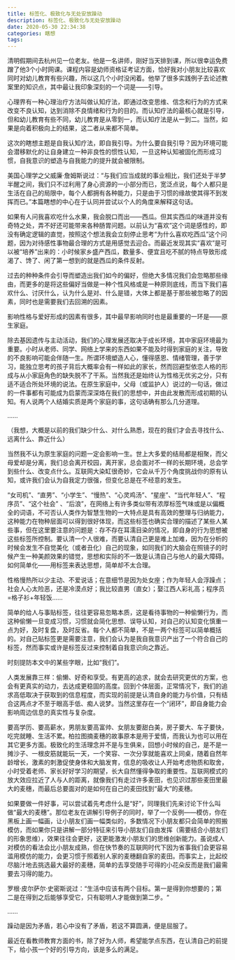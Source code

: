 ```yaml
---
title: 标签化、极致化与无处安放躁动
description: 标签化、极致化与无处安放躁动
date: 2020-05-30 22:34:38
categories: 瞎想
tags: 
---
```


清明假期间去杭州见一位老友。他是一名讲师，刚好当天排到课，所以很幸运免费蹭了他3个小时网课。课程内容是幼师资格证考证方面，恰好我对小朋友比较喜欢同时对幼儿教育有些兴趣，所以这几个小时没闲着。他举了很多实践例子去论述教案里的知识点，其中最让我印象深刻的一个词是——引导。

心理界有一种心理治疗方法叫做认知疗法，即通过改变思维、信念和行为的方式来改变不良认知，达到消除不良情绪和行为的目的。而认知疗法的最核心就是引导，但和幼儿教育有些不同，幼儿教育是从零到一，而认知疗法是从一到二。当然，如果是向着积极向上的结果，这二者从来都不简单。

<!-- more -->

这次的瞎想主题是自我认知疗法，即自我引导。为什么要自我引导？因为环境可能会潜移默化的让自身建立一种非良性的惯性认知，一旦这种认知被固化而形成习惯，自我意识的塑造与自我能力的提升就会被限制。

美国心理学之父威廉·詹姆斯说过：“与我们应当成就的事业相比，我们还处于半梦半醒之间，我们只不过利用了身心资源的一小部分而已，宽泛点说，每个人都只是生活在自己的局限中，每个人都拥有各种能力，只是由于习惯的缘故使其得不到发挥而已。”本篇瞎想的中心在于认同并尝试以个人的角度来解释这句话。

如果有人问我喜欢吃什么水果，我会脱口而出——西瓜。但其实西瓜的味道并没有奇特之处，弄不好还可能带来各种肠胃问题。以前认为“喜欢”这个词是感性的，即没有确定逻辑的直觉，按照这个想法我会立刻停止思考“为什么喜欢吃西瓜”这个问题，因为对待感性事物最合理的方式是用感觉去迎合。而最近发现其实“喜欢”是可以被“培养”出来的：小时候家乡盛产西瓜，数量多、便宜且吃不腻的特点导致形成渴了、馋了、闲了第一想到的就是西瓜的条件反射。

过去的种种条件会引导而塑造出我们如今的偏好，但绝大多情况我们会忽略那些缘由，而更多的是将这些偏好当做是一种个性风格或是一种原则底线，而当下我们喜欢什么、讨厌什么，认为什么是对、什么是错，大体上都是基于那些被忽略了的因素，同时也是需要我们去回溯的因素。

影响性格与爱好形成的因素有很多，其中最早影响同时也是最重要的一环是——原生家庭。

除去基因遗传与主动活动，我们的心理发展还取决于成长环境，其中家庭环境最为重要。小时从老师、同学、网络上学来的东西如果不能及时得到家庭的关注，导致的不良影响可能会伴随一生。所谓环境塑造人心，懂得感恩、情绪管理，善于学习，能独立思考的孩子背后大概率会有一样如此的家长，然而回避型依恋人格的形成与从小家庭角色的缺失脱不了干系。当然我还是始终认为性格无优劣之分，只有适不适合所处环境的说法。在原生家庭中，父母（或监护人）说过的一句话，做过的一件事都有可能成为启蒙而深深烙在我们的思想中，并由此发散而形成初期的认知。有人说两个人结婚实质是两个家庭的事，这句话确有那么几分道理。

……

（我想，大概是以前的我们缺少什么、对什么熟悉，现在的我们才会去寻找什么、远离什么、靠近什么）

当然我不认为原生家庭的问题一定会影响一生。世上大多爱的结局都是相聚，而父母爱却是分离，我们总会离开校园，离开家，总会面对不一样的长期环境，总会学到些什么、改变点什么。互联网大染缸很奇妙，它会从千万个角度挑战你的原有认知，或许我们会认为自我定力很强，但变化总是在不经意的发生。

“女司机”、“直男”、“小学生”、“慢热”、“心灵鸡汤”、“星座”、“当代年轻人”、“程序员”、“这个社会” 、“后浪”，在网络上有许多类似带有浓厚标签气味或是以偏概全的词语，不可否认人类作为智慧生物的一大特点是具有高效的整理与归纳能力，这种能力在物种层面可以得到很好体现，而这些标签也确实合理的描述了某些人某些事，但在这里要注意的问题是：存不存在耳濡目染的情况，即自身的行为思想被这些标签所控制。要认清一个人很难，而要认清自己更是难上加难，因为在分析的时候会发生不自觉美化（或者丑化）自己的现象，如同我们的大脑会在照镜子的时候产生一种美颜效果的错觉，思想和实际的不一致是认清自己与他人的最大障碍。如何简单化——用标签来表达思想，简单却不太合理。

性格慢热所以少主动、不爱说话；在意细节是因为处女座；作为年轻人会浮躁点；社会人心太险恶，还是冷漠点好；我比较直男（直女）；娶江西人彩礼高；程序员=格子衫+年轻饭……

简单的给人与事贴标签，往往更容易忽略本质，这是看待事物的一种偷懒行为，而这种偷懒一旦变成习惯，习惯就会简化思想、误导认知，对自己的认知变化慎重一点为好，及时复盘，及时反省。每个人都不简单，不是一两个标签可以简单概括的。对自己贴标签更是需要注意，我们会认为是我自我意识产出了一个符合自己的标签，然而事实或许是标签反过来控制着自我意识向之靠近。

时刻提防本文中的某些字眼，比如“我们”。

人类发展靠三样：偷懒、好奇和享受。有更高的追求，就会去研究更优的方案，也会有更真实的动力，去达成更稳固的高度。回到个体层面，正常情况下，我们的追求高低取决于获取到的信息程度，而实现的前提是认清自身的能力与价值，只有结合这两点才不至于眼高手低、痴人说梦。当然这里存在一个“闭环”，即自身能力会影响周边信息的真实性与复杂度。

要高学历、要高薪水，男朋友要高富帅、女朋友要甜白美，房子要大、车子要快，吃完就睡、生活不累。柏拉图摘麦穗的故事原本是用于爱情，而我认为也可以用在其它更多方面。极致化的生活理念并不是与生俱来，回想小时候的自己，是不是一摊沙子、一根皮筋就能玩一天，一个笑容、一次分享就能喜欢上同桌，随着自然年龄增长，激素的刺激促使身体和大脑发育，信息的吸收让人开始考虑物质和取舍，小时受着老师、家长好好学习的期望，长大自然懂得争取的重要性。互联网模式的放大效应拉近了人与人的距离，就像我们有走过许多麦田，也见识过那些麦田里最大的麦穗，而最后总要面对的是如何在自己的麦田找到“最大”的麦穗。

如果要做一件好事，可以尝试着先考虑什么是“好”，同理我们先来讨论下什么叫做“最大的麦穗”。那位老友在讲解引导例子的同时，举了一个反例——模仿，你在黑板上画一幅画，让小朋友们画一幅类似的，多数情况下小朋友都只会简单的照搬模仿，而如果你只是讲解一部分特征来引导小朋友们自由发挥（需要结合小朋友们的形象思维），效果往往会更好，这更能激发小朋友们的思维创新能力。虽说成人对模仿的看法会比小朋友成熟，但在快节奏的互联网时代下因为省事我们会更容易滥用模仿的能力，会更习惯于照着别人家的麦穗翻自家的麦田。而事实上，比起绞尽脑汁地去挑选最大最好的麦穗，简单的去享受随手可得的小花朵反而是我们最需要去习得的能力。

罗根·皮尔萨尔·史密斯说过：“生活中应该有两个目标。第一是得到你想要的；第二是在得到之后能够享受它，只有聪明人才能做到第二步。“

……

躁动是因为矛盾，若心中没有了矛盾，若这不算圆满，便是屈服了。 

最近在看教师教育方面的书，除了好为人师，希望能学点东西，在认清自己的前提下，给小孩一个好的引导方向，该是多么的满足。
